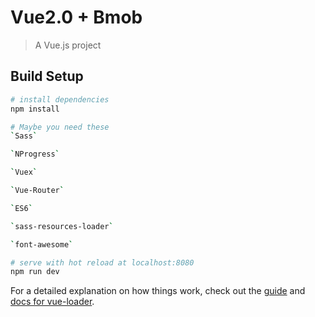 # Vue2.0 + Bmob

> A Vue.js project

## Build Setup

``` bash
# install dependencies
npm install

# Maybe you need these
`Sass`

`NProgress`

`Vuex`

`Vue-Router`

`ES6`

`sass-resources-loader`

`font-awesome`

# serve with hot reload at localhost:8080
npm run dev
```




For a detailed explanation on how things work, check out the [guide](http://vuejs-templates.github.io/webpack/) and [docs for vue-loader](http://vuejs.github.io/vue-loader).
